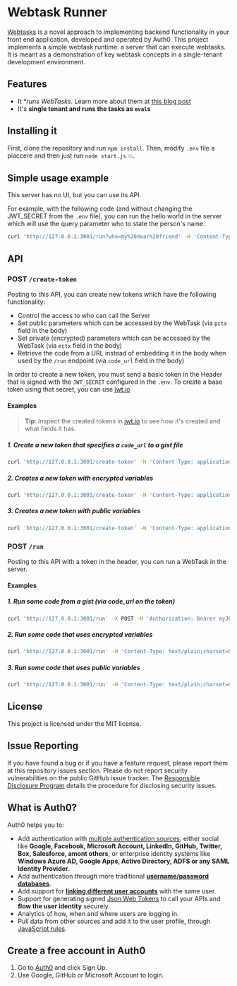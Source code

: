 # Webtask Runner

[Webtasks](https://webtask.io) is a novel approach to implementing backend functionality in your front end application, developed and operated by Auth0. This project implements a simple webtask runtime: a server that can execute webtasks. It is meant as a demonstration of key webtask concepts in a single-tenant development environment.

## Features
* It **runs WebTasks*. Learn more about them at [this blog post](http://tomasz.janczuk.org/2015/04/rethinking-backend-with-webtasks.html)
* It's **single tenant and runs the tasks as `eval`s**

## Installing it

First, clone the repository and run `npm install`. Then, modify `.env` file a piaccere and then just run `node start.js` :boom:.

## Simple usage example

This server has no UI, but you can use its API.

For example, with the following code (and without changing the JWT_SECRET from the `.env` file), you can run the hello world in the server which will use the query parameter who to state the person's name.

```bash
curl 'http://127.0.0.1:3001/run?who=my%20dear%20friend' -H 'Content-Type: text/plain;charset=UTF-8' -H 'Authorization: Bearer eyJhbGciOiJIUzI1NiIsInR5cCI6IkpXVCJ9.eyJzdWIiOiIxMjM0NTY3ODkwIn0.gHR70RJsym-H6-b0ebw5ozTYNztVDvQRS_GjTJ2ZMd4' --data-binary 'return function(ctx, cb) { cb(null, {message: "Hello " + ctx.who}); }'
```


## API

### POST `/create-token`

Posting to this API, you can create new tokens which have the following functionality:

* Control the access to who can call the Server
* Set public parameters which can be accessed by the WebTask (via `pctx` field in the body)
* Set private (encrypted) parameters which can be accessed by the WebTask (via `ectx` field in the body)
* Retrieve the code from a URL instead of embedding it in the body when used by the `/run` endpoint (via `code_url` field in the body)

In order to create a new token, you must send a basic token in the Header that is signed with the `JWT_SECRET` configured in the `.env`. To create a base token using that secret, you can use [jwt.io](http://jwt.io)

#### Examples

> **Tip**: Inspect the created tokens in [jwt.io](http://jwt.io) to see how it's created and what fields it has.

##### 1. Create a new token that specifies a `code_url` to a gist file

```bash
curl 'http://127.0.0.1:3001/create-token' -H 'Content-Type: application/json' -H 'Authorization: Bearer eyJhbGciOiJIUzI1NiIsInR5cCI6IkpXVCJ9.eyJzdWIiOiIxMjM0NTY3ODkwIn0.gHR70RJsym-H6-b0ebw5ozTYNztVDvQRS_GjTJ2ZMd4' --data-binary '{ "code_url": "https://gist.githubusercontent.com/mgonto/c59dd2e16f7171537754/raw/cedb78612ef844684e6af58ef8751409b2589626/code.js"}'
```

##### 2. Creates a new token with encrypted variables

```bash
curl 'http://127.0.0.1:3001/create-token' -H 'Content-Type: application/json' -H 'Authorization: Bearer eyJhbGciOiJIUzI1NiIsInR5cCI6IkpXVCJ9.eyJzdWIiOiIxMjM0NTY3ODkwIn0.gHR70RJsym-H6-b0ebw5ozTYNztVDvQRS_GjTJ2ZMd4' --data-binary '{ "ectx": {"field": "the value"}}'
```

##### 3. Creates a new token with public variables

```bash
curl 'http://127.0.0.1:3001/create-token' -H 'Content-Type: application/json' -H 'Authorization: Bearer eyJhbGciOiJIUzI1NiIsInR5cCI6IkpXVCJ9.eyJzdWIiOiIxMjM0NTY3ODkwIn0.gHR70RJsym-H6-b0ebw5ozTYNztVDvQRS_GjTJ2ZMd4' --data-binary '{ "pctx": {"field": "the value"}}'
```


### POST `/run`

Posting to this API with a token in the header, you can run a WebTask in the server.

#### Examples

##### 1. Run some code from a gist (via code_url on the token)

```bash
curl 'http://127.0.0.1:3001/run' -X POST -H 'Authorization: Bearer eyJ0eXAiOiJKV1QiLCJhbGciOiJIUzI1NiJ9.eyJzdWIiOiIxMjM0NTY3ODkwIiwiY29kZV91cmwiOiJodHRwczovL2dpc3QuZ2l0aHVidXNlcmNvbnRlbnQuY29tL21nb250by9jNTlkZDJlMTZmNzE3MTUzNzc1NC9yYXcvY2VkYjc4NjEyZWY4NDQ2ODRlNmFmNThlZjg3NTE0MDliMjU4OTYyNi9jb2RlLmpzIiwiaWF0IjoxNDI4OTU5MjQ4LCJleHAiOjE0Mjk4MjMyNDgsImF1ZCI6IndlYnRhc2stcnVubmVyIn0.VpcMnh6-g-JEWNEJ2EegouMMjp6e93Eqrw5JiB2-eG8'
```

##### 2. Run some code that uses encrypted variables

```bash
curl 'http://127.0.0.1:3001/run' -H 'Content-Type: text/plain;charset=UTF-8' -H 'Authorization: Bearer eyJ0eXAiOiJKV1QiLCJhbGciOiJIUzI1NiJ9.eyJzdWIiOiIxMjM0NTY3ODkwIiwiZWN0eCI6ImhlU1VKcDI2SGxBZDdLdXFDcWhyeExzTVpJWitHd2lhUndBeHhxQ29YS1E9LllyYW1GOVF5cHB4VWxxWHd1RHV6dUE9PSIsImlhdCI6MTQyODk1OTkxMiwiZXhwIjoxNDI5ODIzOTEyLCJhdWQiOiJ3ZWJ0YXNrLXJ1bm5lciJ9.7aWIjjT-jxCQD-YSZJufuUSyGmurzoXyx8yx-k6wYWw' --data-binary 'return function(ctx, cb) { cb(null, {message: "Hello " + ctx.field}); }'
```

##### 3. Run some code that uses public variables

```bash
curl 'http://127.0.0.1:3001/run' -H 'Content-Type: text/plain;charset=UTF-8' -H 'Authorization: Bearer eyJ0eXAiOiJKV1QiLCJhbGciOiJIUzI1NiJ9.eyJzdWIiOiIxMjM0NTY3ODkwIiwicGN0eCI6eyJmaWVsZCI6InRoZSB2YWx1ZSJ9LCJpYXQiOjE0Mjg5NTk5ODUsImV4cCI6MTQyOTgyMzk4NSwiYXVkIjoid2VidGFzay1ydW5uZXIifQ.uwWwpYwlyvkXIdACiZN3CI0cIfD8aQWn2dVPQ1RSdKE' --data-binary 'return function(ctx, cb) { cb(null, {message: "Hello " + ctx.field}); }'
```

## License

This project is licensed under the MIT license.

## Issue Reporting

If you have found a bug or if you have a feature request, please report them at this repository issues section. Please do not report security vulnerabilities on the public GitHub issue tracker. The [Responsible Disclosure Program](https://auth0.com/whitehat) details the procedure for disclosing security issues.

## What is Auth0?

Auth0 helps you to:

* Add authentication with [multiple authentication sources](https://docs.auth0.com/identityproviders), either social like **Google, Facebook, Microsoft Account, LinkedIn, GitHub, Twitter, Box, Salesforce, amont others**, or enterprise identity systems like **Windows Azure AD, Google Apps, Active Directory, ADFS or any SAML Identity Provider**.
* Add authentication through more traditional **[username/password databases](https://docs.auth0.com/mysql-connection-tutorial)**.
* Add support for **[linking different user accounts](https://docs.auth0.com/link-accounts)** with the same user.
* Support for generating signed [Json Web Tokens](https://docs.auth0.com/jwt) to call your APIs and **flow the user identity** securely.
* Analytics of how, when and where users are logging in.
* Pull data from other sources and add it to the user profile, through [JavaScript rules](https://docs.auth0.com/rules).

## Create a free account in Auth0

1. Go to [Auth0](https://auth0.com) and click Sign Up.
2. Use Google, GitHub or Microsoft Account to login.




